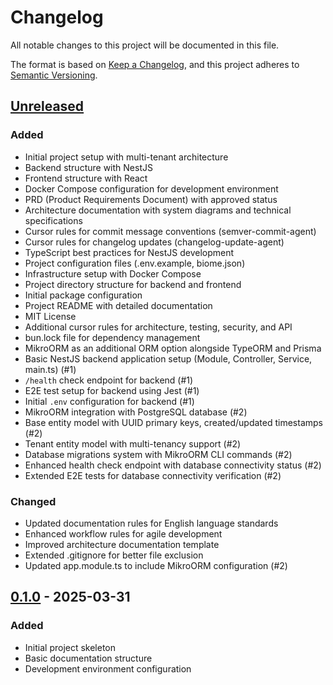 # Changelog

All notable changes to this project will be documented in this file.

The format is based on [Keep a Changelog](https://keepachangelog.com/en/1.0.0/),
and this project adheres to [Semantic Versioning](https://semver.org/spec/v2.0.0.html).

## [Unreleased]

### Added

- Initial project setup with multi-tenant architecture
- Backend structure with NestJS
- Frontend structure with React
- Docker Compose configuration for development environment
- PRD (Product Requirements Document) with approved status
- Architecture documentation with system diagrams and technical specifications
- Cursor rules for commit message conventions (semver-commit-agent)
- Cursor rules for changelog updates (changelog-update-agent)
- TypeScript best practices for NestJS development
- Project configuration files (.env.example, biome.json)
- Infrastructure setup with Docker Compose
- Project directory structure for backend and frontend
- Initial package configuration
- Project README with detailed documentation
- MIT License
- Additional cursor rules for architecture, testing, security, and API
- bun.lock file for dependency management
- MikroORM as an additional ORM option alongside TypeORM and Prisma
- Basic NestJS backend application setup (Module, Controller, Service, main.ts) (#1)
- `/health` check endpoint for backend (#1)
- E2E test setup for backend using Jest (#1)
- Initial `.env` configuration for backend (#1)
- MikroORM integration with PostgreSQL database (#2)
- Base entity model with UUID primary keys, created/updated timestamps (#2)
- Tenant entity model with multi-tenancy support (#2)
- Database migrations system with MikroORM CLI commands (#2)
- Enhanced health check endpoint with database connectivity status (#2)
- Extended E2E tests for database connectivity verification (#2)

### Changed

- Updated documentation rules for English language standards
- Enhanced workflow rules for agile development
- Improved architecture documentation template
- Extended .gitignore for better file exclusion
- Updated app.module.ts to include MikroORM configuration (#2)

## [0.1.0] - 2025-03-31

### Added

- Initial project skeleton
- Basic documentation structure
- Development environment configuration

[Unreleased]: https://github.com/your-org/acci-nest/compare/v0.1.0...HEAD
[0.1.0]: https://github.com/your-org/acci-nest/releases/tag/v0.1.0
